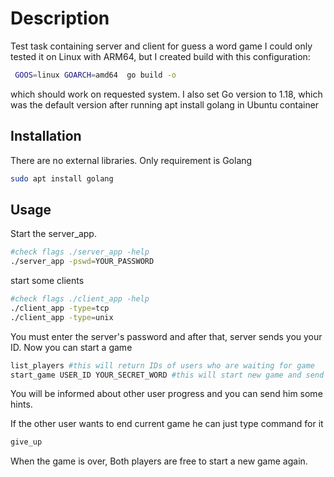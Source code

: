 # Description

Test task containing server and client for guess a word game
I could only tested it on Linux with ARM64, but I created build with this configuration:

```bash
 GOOS=linux GOARCH=amd64  go build -o
```

which should work on requested system. I also set Go version to 1.18, which was the default version after running apt install golang in Ubuntu container

## Installation

There are no external libraries. Only requirement is Golang

```bash
sudo apt install golang
```

## Usage

Start the server_app.

```bash
#check flags ./server_app -help
./server_app -pswd=YOUR_PASSWORD
```

start some clients

```bash
#check flags ./client_app -help
./client_app -type=tcp
./client_app -type=unix
```

You must enter the server's password and after that, server sends you your ID. Now you can start a game

```bash
list_players #this will return IDs of users who are waiting for game
start_game USER_ID YOUR_SECRET_WORD #this will start new game and send info to other user
```

You will be informed about other user progress and you can send him some hints.

If the other user wants to end current game he can just type command for it

```bash
give_up
```

When the game is over, Both players are free to start a new game again.
